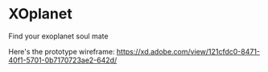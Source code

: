 # XOplanet
Find your exoplanet soul mate

Here's the prototype wireframe:
https://xd.adobe.com/view/121cfdc0-8471-40f1-5701-0b7170723ae2-642d/